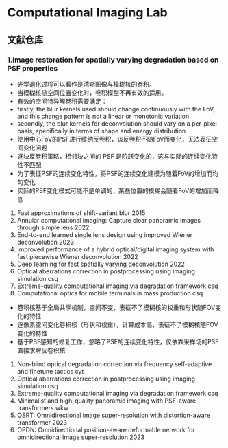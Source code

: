 # Computational Imaging Lab
## 文献仓库
### 1.Image restoration for spatially varying degradation based on PSF properties
- 光学退化过程可以看作是清晰图像与模糊核的卷积。
- 当模糊核随空间位置变化时，卷积模型不再有效的适用。
- 有效的空间特异解卷积需要满足：
- firstly, the blur kernels used should change continuously with the FoV, and this change pattern is not a linear or monotonic variation
- secondly, the blur kernels for deconvolution should vary on a per-pixel basis, specifically in terms of shape and energy distribution
- 使用中心FoV的PSF进行维纳反卷积，该反卷积不随FoV而变化，无法表征空间变化问题
- 逐块反卷积策略，相邻块之间的 PSF 是阶跃变化的，这与实际的连续变化特性不匹配
- 为了表征PSF的连续变化特性，将PSF的连续变化建模为随着FoV的增加而均匀变化
- 实际的PSF变化模式可能不是单调的，某些位置的模糊会随着FoV的增加而降低
1. Fast approximations of shift-variant blur 2015
2. Annular computational imaging: Capture clear panoramic images through simple lens 2022
3. End-to-end learned single lens design using improved Wiener deconvolution 2023
4. Improved performance of a hybrid optical/digital imaging system with fast piecewise Wiener deconvolution 2022
5. Deep learning for fast spatially varying deconvolution 2022
6. Optical aberrations correction in postprocessing using imaging simulation csq
7. Extreme-quality computational imaging via degradation framework csq
8. Computational optics for mobile terminals in mass production csq
- 卷积核基于全局共享机制，空间不变，表征不了模糊核的权重和形状随FOV变化的特性
- 逐像素空间变化卷积核（形状和权重），计算成本高，表征不了模糊核随FOV变化的特性
- 基于PSF感知的修复工作，忽略了PSF的连续变化特性，仅依靠采样场的PSF直接求解反卷积核
1. Non-blind optical degradation correction via frequency self-adaptive and finetune tactics cyt
2. Optical aberrations correction in postprocessing using imaging simulation csq
3. Extreme-quality computational imaging via degradation framework csq 
4. Minimalist and high-quality panoramic imaging with PSF-aware transformers wkw
5. OSRT: Omnidirectional image super-resolution with distortion-aware transformer 2023
6. OPDN: Omnidirectional position-aware deformable network for omnidirectional image super-resolution 2023